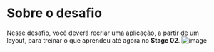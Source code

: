 # Sobre o desafio

Nesse desafio, você deverá recriar uma aplicação, a partir de um layout, para treinar o que aprendeu até agora no **Stage 02**.
![image](https://github.com/LeonardoSantos16/Desafio2RecriandoLayout/assets/87033299/e2afcb60-27ad-44b1-a791-913a28993817)
